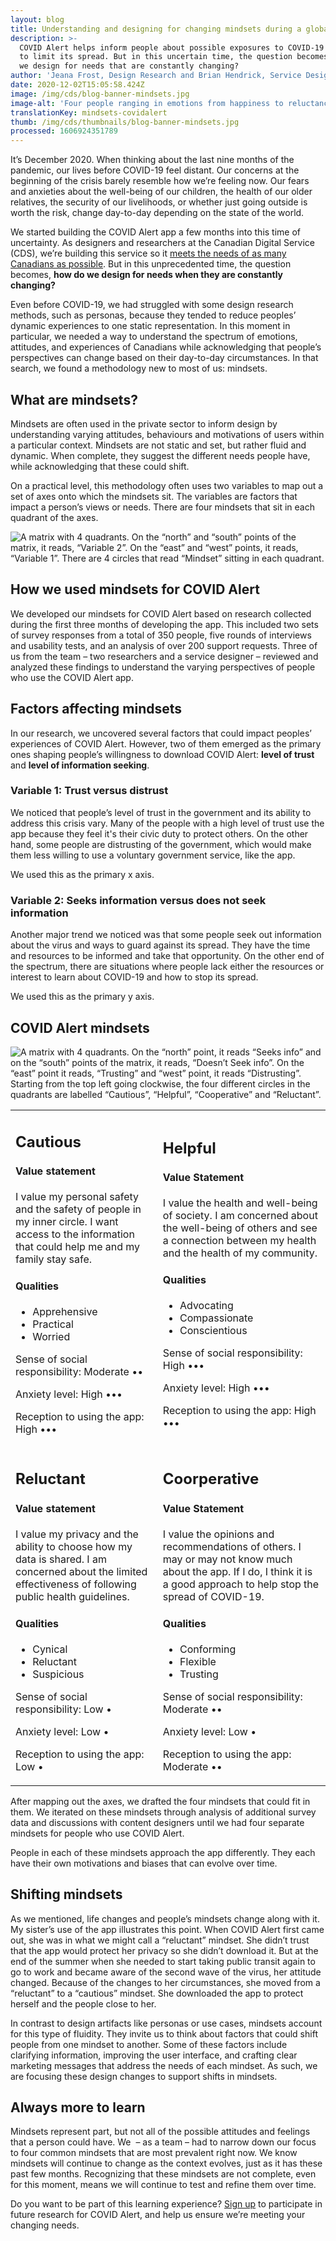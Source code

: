 ```yaml
---
layout: blog
title: Understanding and designing for changing mindsets during a global pandemic
description: >-
  COVID Alert helps inform people about possible exposures to COVID-19 in order
  to limit its spread. But in this uncertain time, the question becomes, how do
  we design for needs that are constantly changing?
author: 'Jeana Frost, Design Research and Brian Hendrick, Service Design '
date: 2020-12-02T15:05:58.424Z
image: /img/cds/blog-banner-mindsets.jpg
image-alt: 'Four people ranging in emotions from happiness to reluctance.  '
translationKey: mindsets-covidalert
thumb: /img/cds/thumbnails/blog-banner-mindsets.jpg
processed: 1606924351789
---
```

It’s December 2020. When thinking about the last nine months of the pandemic, our lives before COVID-19 feel distant. Our concerns at the beginning of the crisis barely resemble how we’re feeling now. Our fears and anxieties about the well-being of our children, the health of our older relatives, the security of our livelihoods, or whether just going outside is worth the risk, change day-to-day depending on the state of the world. 

We started building the COVID Alert app a few months into this time of uncertainty. As designers and researchers at the Canadian Digital Service (CDS), we’re building this service so it [meets the needs of as many Canadians as possible](<https://digital.canada.ca/2020/10/02/building-an-effective-exposure-notification-service-like-covid-alert/>). But in this unprecedented time, the question becomes, **how do we design for needs when they are constantly changing?** 

Even before COVID-19, we had struggled with some design research methods, such as personas, because they tended to reduce peoples’ dynamic experiences to one static representation. In this moment in particular, we needed a way to understand the spectrum of emotions, attitudes, and experiences of Canadians while acknowledging that people’s perspectives can change based on their day-to-day circumstances. In that search, we found a methodology new to most of us: mindsets. 

## What are mindsets?

Mindsets are often used in the private sector to inform design by understanding varying attitudes, behaviours and motivations of users within a particular context. Mindsets are not static and set, but rather fluid and dynamic. When complete, they suggest the different needs people have, while acknowledging that these could shift.  

On a practical level, this methodology often uses two variables to map out a set of axes onto which the mindsets sit. The variables are factors that impact a person’s views or needs. There are four mindsets that sit in each quadrant of the axes. 

![A matrix with 4 quadrants. On the “north” and “south” points of the matrix, it reads, “Variable 2”. On the “east” and “west” points, it reads, “Variable 1”. There are 4 circles that read “Mindset” sitting in each quadrant.](/img/cds/blog-mindsets-1-en.jpg)

## How we used mindsets for COVID Alert

We developed our mindsets for COVID Alert based on research collected during the first three months of developing the app. This included two sets of survey responses from a total of 350 people, five rounds of interviews and usability tests, and an analysis of over 200 support requests. Three of us from the team – two researchers and a service designer – reviewed and analyzed these findings to understand the varying perspectives of people who use the COVID Alert app.

## Factors affecting mindsets 

In our research, we uncovered several factors that could impact peoples’ experiences of COVID Alert. However, two of them emerged as the primary ones shaping people’s willingness to download COVID Alert: **level of trust** and **level of information seeking**. 

### Variable 1: Trust versus distrust

We noticed that people’s level of trust in the government and its ability to address this crisis vary. Many of the people with a high level of trust use the app because they feel it's their civic duty to protect others. On the other hand, some people are distrusting of the government, which would make them less willing to use a voluntary government service, like the app. 

We used this as the primary x axis.

### Variable 2: Seeks information versus does not seek information

Another major trend we noticed was that some people seek out information about the virus and ways to guard against its spread. They have the time and resources to be informed and take that opportunity. On the other end of the spectrum, there are situations where people lack either the resources or interest to learn about COVID-19 and how to stop its spread.

We used this as the primary y axis.

## COVID Alert mindsets

![A matrix with 4 quadrants. On the “north” point, it reads “Seeks info” and on the “south” points of the matrix, it reads, “Doesn’t Seek info”. On the “east” point it reads, “Trusting” and “west” point, it reads “Distrusting”. Starting from the top left going clockwise, the four different circles in the quadrants are labelled “Cautious”, “Helpful”, “Cooperative” and “Reluctant”.](/img/cds/blog-mindsets-2-en.jpg)

<table>
   <tbody>
       <tr>
           <td>
           <h2>Cautious</h2>
           <h4>Value statement</h4>
           <p>I value my personal safety and the safety of people in my inner circle. I want access to the information that could help me and my family stay safe.</p>
           <h4>Qualities</h4>
           <ul>
             <li>Apprehensive</li>
             <li>Practical</li>
             <li>Worried</li>
           </ul>
           <p><span class="bolded">Sense of social responsibility:</span> Moderate ••</p>
           <p><span class="bolded">Anxiety level:</span> High •••</p>
           <p><span class="bolded">Reception to using the app:</span> High •••</p>
           </td>
           <td>
           <h2>Helpful</h2>
           <h4>Value Statement</h4>
           <p>I value the health and well-being of society. I am concerned about the well-being of others and see a connection between my health and the health of my community.</p>
           <h4>Qualities</h4>
           <ul>
             <li>Advocating</li>
             <li>Compassionate</li>
             <li>Conscientious</li>
           </ul>
           <p><span class="bolded">Sense of social responsibility:</span> High •••</p>
           <p><span class="bolded">Anxiety level:</span> High •••</p>
           <p><span class="bolded">Reception to using the app:</span> High •••</p>
           </td>
       </tr>
      <tr>
           <td>
           <h2>Reluctant</h2>
           <h4>Value statement</h4>
           <p>I value my privacy and the ability to choose how my data is shared. I am concerned about the limited effectiveness of following public health guidelines.</p>
           <h4>Qualities</h4>
           <ul>
             <li>Cynical</li>
             <li>Reluctant </li>
             <li>Suspicious</li>
           </ul>
           <p><span class="bolded">Sense of social responsibility:</span> Low •</p>
           <p><span class="bolded">Anxiety level:</span> Low •</p>
           <p><span class="bolded">Reception to using the app:</span> Low •</p>
           </td>
           <td>
           <h2>Coorperative</h2>
           <h4>Value Statement</h4>
           <p>I value the opinions and recommendations of others. I may or may not know much about the app. If I do, I think it is a good approach to help stop the spread of COVID-19. </p>
           <h4>Qualities</h4>
           <ul>
             <li>Conforming</li>
             <li>Flexible</li>
             <li>Trusting</li>
           </ul>
           <p><span class="bolded">Sense of social responsibility:</span> Moderate ••</p>
           <p><span class="bolded">Anxiety level:</span> Low •</p>
           <p><span class="bolded">Reception to using the app:</span> Moderate ••</p>
           </td>
       </tr>
   </tbody>
</table>

After mapping out the axes, we drafted the four mindsets that could fit in them. We iterated on these mindsets through analysis of additional survey data and discussions with content designers until we had four separate mindsets for people who use COVID Alert.

People in each of these mindsets approach the app differently. They each have their own motivations and biases that can evolve over time. 

## Shifting mindsets

As we mentioned, life changes and people’s mindsets change along with it. My sister’s use of the app illustrates this point. When COVID Alert first came out, she was in what we might call a “reluctant” mindset. She didn’t trust that the app would protect her privacy so she didn’t download it. But at the end of the summer when she needed to start taking public transit again to go to work and became aware of the second wave of the virus, her attitude changed. Because of the changes to her circumstances, she moved from a “reluctant” to a “cautious” mindset. She downloaded the app to protect herself and the people close to her. 

In contrast to design artifacts like personas or use cases, mindsets account for this type of fluidity. They invite us to think about factors that could shift people from one mindset to another. Some of these factors include clarifying information, improving the user interface, and crafting clear marketing messages that address the needs of each mindset. As such, we are focusing these design changes to support shifts in mindsets. 

## Always more to learn

Mindsets represent part, but not all of the possible attitudes and feelings that a person could have. We  – as a team – had to narrow down our focus to four common mindsets that are most prevalent right now. We know mindsets will continue to change as the context evolves, just as it has these past few months. Recognizing that these mindsets are not complete, even for this moment, means we will continue to test and refine them over time.

Do you want to be part of this learning experience? [Sign up](https://digital.canada.ca/covid-alert-research-signup/) to participate in future research for COVID Alert, and help us ensure we’re meeting your changing needs.
